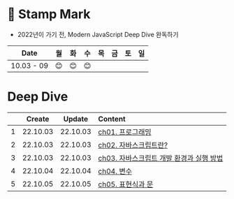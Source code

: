 # 📆 Stamp Mark

- 2022년이 가기 전, Modern JavaScript Deep Dive 완독하기

|    Date    | 월  | 화  | 수  | 목  | 금  | 토  | 일  |
| :--------: | :-: | :-: | :-: | :-: | :-: | :-: | :-: |
| 10.03 - 09 | 😊  | 😊  | 😊  |     |     |     |     |

# Deep Dive

|     |  Create  |  Update  | Content                                                         |
| :-: | :------: | :------: | :-------------------------------------------------------------- |
|  1  | 22.10.03 | 22.10.03 | [ch01. 프로그래밍](./ch01%2C02%2C03.md)                         |
|  2  | 22.10.03 | 22.10.03 | [ch02. 자바스크립트란?](./ch01%2C02%2C03.md)                    |
|  3  | 22.10.03 | 22.10.03 | [ch03. 자바스크립트 개발 환경과 실행 방법](./ch01%2C02%2C03.md) |
|  4  | 22.10.04 | 22.10.04 | [ch04. 변수](./ch04.md)                                         |
|  5  | 22.10.05 | 22.10.05 | [ch05. 표현식과 문](./ch05.md)                                  |
